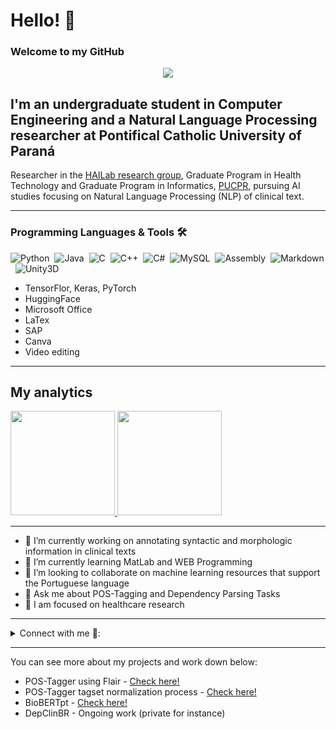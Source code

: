 <h1> Hello! 👋 </h1>
<h3> Welcome to my GitHub </h3>

<p align = "center">
  <img src="https://github.com/LucasFerroHAILab/PrivateFolder/blob/main/Capa%20-%20Linkedin.png"/>
</p>

<h2> I'm an undergraduate student in Computer Engineering and a Natural Language Processing researcher at Pontifical Catholic University of Paraná </h2>

<p> 
  Researcher in the <a href="https://github.com/HAILab-PUCPR/" target="_blank"> HAILab research group</a>, Graduate Program in Health Technology and Graduate Program in Informatics, <a href="https://www.pucpr.br" target="black"> PUCPR</a>, pursuing AI studies focusing on Natural Language Processing (NLP) of clinical text.
</p>

---

<h3> Programming Languages & Tools 🛠 </h3>

![Python](https://img.shields.io/badge/Python-0a357a?style=for-the-badge&logo=python&logoColor=white)&nbsp;
![Java](https://img.shields.io/badge/Java-0a357a?style=for-the-badge&logo=java&logoColor=white)&nbsp;
![C](https://img.shields.io/badge/C-0a357a?style=for-the-badge&logo=c&logoColor=white)&nbsp;
![C++](https://img.shields.io/badge/C%2B%2B-0a357a?style=for-the-badge&logo=c%2B%2B&logoColor=white)&nbsp;
![C#](https://img.shields.io/badge/C%23-0a357a?style=for-the-badge&logo=c-sharp&logoColor=white)&nbsp;
![MySQL](https://img.shields.io/badge/MySQL-0a357a?style=for-the-badge&logo=mysql&logoColor=white)&nbsp;
![Assembly](https://img.shields.io/badge/Assembly-0a357a?style=for-the-badge&logo=assembly&logoColor=white)&nbsp;
![Markdown](https://img.shields.io/badge/Markdown-0a357a?style=for-the-badge&logo=markdown&logoColor=white)&nbsp;
![Unity3D](https://img.shields.io/badge/Unity-0a357a?style=for-the-badge&logo=unity&logoColor=white)&nbsp;

- TensorFlor, Keras, PyTorch
- HuggingFace
- Microsoft Office
- LaTex
- SAP
- Canva
- Video editing

---

<h2> My analytics </h2>
<a href = "https://github.com/LucasFerroHAILab/github-readme-stats" target="_blank">
  <img height = "167" src = "https://github-readme-stats.vercel.app/api?username=LucasFerroHAILab&custom_title=My GitHub's Status&count_private=true&include_all_commits=true&show_icons=true&theme=algolia"/>
  <img height = "167" src = "https://github-readme-stats.vercel.app/api/top-langs/?username=LucasFerroHAILab&custom_title=My Most Used Languages&layout=compact&langs_count=4&show_icons=true&hide=JavaScript&theme=algolia"/>
</a>

---

- 🔭 I’m currently working on annotating syntactic and morphologic information in clinical texts
- 🌱 I’m currently learning MatLab and WEB Programming
- 👯 I’m looking to collaborate on machine learning resources that support the Portuguese language
- 💬 Ask me about POS-Tagging and Dependency Parsing Tasks
- 💙 I am focused on healthcare research

---

<details>
<summary> Connect with me 🤝: </summary>  

<br/>

<a href="https://t.me/Oliveira_LFA">
  <img align="left" alt="Lucas's Telegram" width="22px" src="https://web.telegram.org/img/logo_share.png" />
</a>

<a href="https://github.com/LucasFerroHAILab">
  <img align="left" alt="Lucas's Github" width="22px" src="https://upload.wikimedia.org/wikipedia/commons/thumb/a/ae/Github-desktop-logo-symbol.svg/1024px-Github-desktop-logo-symbol.svg.png" />
</a>

<a href="https://instagram.com/lucas_ferro_oliveira/">
  <img align="left" alt="Lucas's Instagram" width="22px" src="https://upload.wikimedia.org/wikipedia/commons/thumb/a/a5/Instagram_icon.png/600px-Instagram_icon.png" />
</a>

<a href="https://twitter.com/LucasFerroAO">
  <img align="left" alt="Lucas's Twitter" width="22px" src="https://cdn2.iconfinder.com/data/icons/metro-uinvert-dock/256/Twitter_NEW.png" />
</a>

<a href="https://linkedin.com/in/lucas-ferro/">
  <img align="left" alt="Lucas's Linkdein" width="22px" src="https://cdn3.iconfinder.com/data/icons/inficons/512/linkedin.png" />
</a>

<br/>

</details>

---

You can see more about my projects and work down below:

- POS-Tagger using Flair - <a href="https://github.com/HAILab-PUCPR/portuguese-clinical-pos-tagger">Check here!</a>
- POS-Tagger tagset normalization process - <a href="https://github.com/HAILab-PUCPR/pos-tagging-tagset-normalization">Check here!</a>
- BioBERTpt -  <a href="https://github.com/HAILab-PUCPR/BioBERTpt">Check here!</a>
- DepClinBR - Ongoing work (private for instance)
